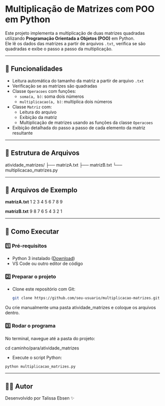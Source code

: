 # Multiplicação de Matrizes com POO em Python

Este projeto implementa a multiplicação de duas matrizes quadradas utilizando **Programação Orientada a Objetos (POO)** em Python.  
Ele lê os dados das matrizes a partir de arquivos `.txt`, verifica se são quadradas e exibe o passo a passo da multiplicação.

---

## 📌 Funcionalidades
- Leitura automática do tamanho da matriz a partir de arquivo `.txt`
- Verificação se as matrizes são quadradas
- Classe `Operacoes` com funções:
  - `soma(a, b)`: soma dois números
  - `multiplicacao(a, b)`: multiplica dois números
- Classe `Matriz` com:
  - Leitura do arquivo
  - Exibição da matriz
  - Multiplicação de matrizes usando as funções da classe `Operacoes`
- Exibição detalhada do passo a passo de cada elemento da matriz resultante

---

## 📂 Estrutura de Arquivos
atividade_matrizes/
├── matrizA.txt
├── matrizB.txt
└── multiplicacao_matrizes.py

---

## 📄 Arquivos de Exemplo

**matrizA.txt**
1 2 3
4 5 6
7 8 9

**matrizB.txt**
9 8 7
6 5 4
3 2 1

---

## 🚀 Como Executar

### 1️⃣ Pré-requisitos
- Python 3 instalado ([Download](https://www.python.org/downloads/))
- VS Code ou outro editor de código

### 2️⃣ Preparar o projeto

- Clone este repositório com Git:
  ```bash
  git clone https://github.com/seu-usuario/multiplicacao-matrizes.git

Ou crie manualmente uma pasta atividade_matrizes e coloque os arquivos dentro.

### 3️⃣ Rodar o programa
No terminal, navegue até a pasta do projeto:

cd caminho/para/atividade_matrizes
 
- Execute o script Python:
```bash
python multiplicacao_matrizes.py
```

---

## 🧑‍💻 Autor
Desenvolvido por Talissa Ebsen ✨

